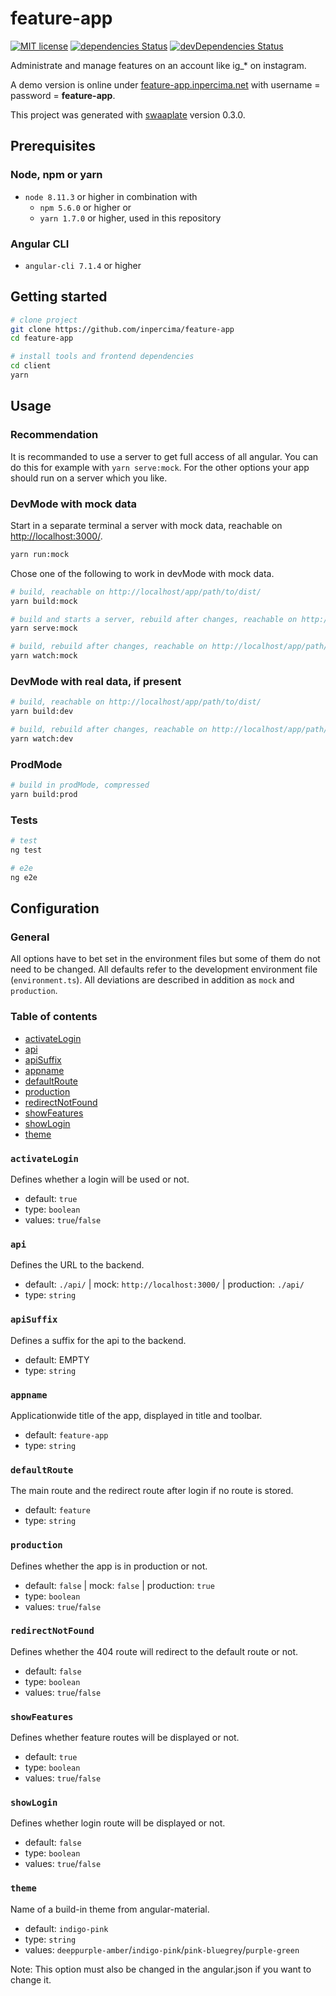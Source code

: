# feature-app

[![MIT license](https://img.shields.io/badge/license-MIT-blue.svg)](./LICENSE.md)
[![dependencies Status](https://david-dm.org/inpercima/feature-app/status.svg)](https://david-dm.org/inpercima/feature-app)
[![devDependencies Status](https://david-dm.org/inpercima/feature-app/dev-status.svg)](https://david-dm.org/inpercima/feature-app?type=dev)

Administrate and manage features on an account like ig_* on instagram.

A demo version is online under [feature-app.inpercima.net](http://feature-app.inpercima.net) with username = password = **feature-app**.

This project was generated with [swaaplate](https://github.com/inpercima/swaaplate) version 0.3.0.

## Prerequisites

### Node, npm or yarn

* `node 8.11.3` or higher in combination with
  * `npm 5.6.0` or higher or
  * `yarn 1.7.0` or higher, used in this repository

### Angular CLI

* `angular-cli 7.1.4` or higher

## Getting started

```bash
# clone project
git clone https://github.com/inpercima/feature-app
cd feature-app

# install tools and frontend dependencies
cd client
yarn
```

## Usage

### Recommendation

It is recommanded to use a server to get full access of all angular.
You can do this for example with `yarn serve:mock`.
For the other options your app should run on a server which you like.

### DevMode with mock data

Start in a separate terminal a server with mock data, reachable on [http://localhost:3000/](http://localhost:3000/).

```bash
yarn run:mock
```

Chose one of the following to work in devMode with mock data.

```bash
# build, reachable on http://localhost/app/path/to/dist/
yarn build:mock

# build and starts a server, rebuild after changes, reachable on http://localhost:4200/
yarn serve:mock

# build, rebuild after changes, reachable on http://localhost/app/path/to/dist/
yarn watch:mock
```

### DevMode with real data, if present

```bash
# build, reachable on http://localhost/app/path/to/dist/
yarn build:dev

# build, rebuild after changes, reachable on http://localhost/app/path/to/dist/
yarn watch:dev
```

### ProdMode

```bash
# build in prodMode, compressed
yarn build:prod
```

### Tests

```bash
# test
ng test

# e2e
ng e2e
```

## Configuration

### General

All options have to bet set in the environment files but some of them do not need to be changed.
All defaults refer to the development environment file (`environment.ts`).
All deviations are described in addition as `mock` and `production`.

### Table of contents

* [activateLogin](#activateLogin)
* [api](#api)
* [apiSuffix](#apiSuffix)
* [appname](#appname)
* [defaultRoute](#defaultRoute)
* [production](#production)
* [redirectNotFound](#redirectNotFound)
* [showFeatures](#showFeatures)
* [showLogin](#showLogin)
* [theme](#theme)

### `activateLogin`

Defines whether a login will be used or not.

* default: `true`
* type: `boolean`
* values: `true`/`false`

### `api`

Defines the URL to the backend.

* default: `./api/` | mock: `http://localhost:3000/` | production: `./api/`
* type: `string`

### `apiSuffix`

Defines a suffix for the api to the backend.

* default: EMPTY
* type: `string`

### `appname`

Applicationwide title of the app, displayed in title and toolbar.

* default: `feature-app`
* type: `string`

### `defaultRoute`

The main route and the redirect route after login if no route is stored.

* default: `feature`
* type: `string`

### `production`

Defines whether the app is in production or not.

* default: `false` | mock: `false` | production: `true`
* type: `boolean`
* values: `true`/`false`

### `redirectNotFound`

Defines whether the 404 route will redirect to the default route or not.

* default: `false`
* type: `boolean`
* values: `true`/`false`

### `showFeatures`

Defines whether feature routes will be displayed or not.

* default: `true`
* type: `boolean`
* values: `true`/`false`

### `showLogin`

Defines whether login route will be displayed or not.

* default: `false`
* type: `boolean`
* values: `true`/`false`

### `theme`

Name of a build-in theme from angular-material.

* default: `indigo-pink`
* type: `string`
* values: `deeppurple-amber`/`indigo-pink`/`pink-bluegrey`/`purple-green`

Note: This option must also be changed in the angular.json if you want to change it.
